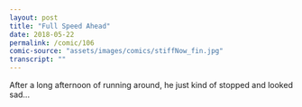 ```yaml
---
layout: post
title: "Full Speed Ahead"
date: 2018-05-22
permalink: /comic/106
comic-source: "assets/images/comics/stiffNow_fin.jpg"
transcript: ""
---
```


After a long afternoon of running around, he just kind of stopped and looked sad...
